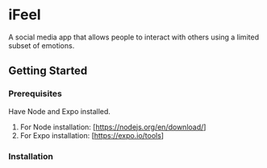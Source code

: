# iFeel

A social media app that allows people to interact with others using a limited subset of emotions.

## Getting Started

### Prerequisites

Have Node and Expo installed.
1. For Node installation: [<https://nodejs.org/en/download/>]
2. For Expo installation: [<https://expo.io/tools>]

### Installation
